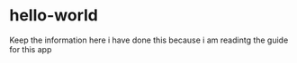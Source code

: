 # hello-world 
Keep the information here
 i have done this because i am readintg the guide for this app
